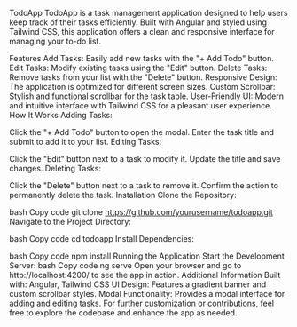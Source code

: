 TodoApp
TodoApp is a task management application designed to help users keep track of their tasks efficiently. Built with Angular and styled using Tailwind CSS, this application offers a clean and responsive interface for managing your to-do list.

Features
Add Tasks: Easily add new tasks with the "+ Add Todo" button.
Edit Tasks: Modify existing tasks using the "Edit" button.
Delete Tasks: Remove tasks from your list with the "Delete" button.
Responsive Design: The application is optimized for different screen sizes.
Custom Scrollbar: Stylish and functional scrollbar for the task table.
User-Friendly UI: Modern and intuitive interface with Tailwind CSS for a pleasant user experience.
How It Works
Adding Tasks:

Click the "+ Add Todo" button to open the modal.
Enter the task title and submit to add it to your list.
Editing Tasks:

Click the "Edit" button next to a task to modify it.
Update the title and save changes.
Deleting Tasks:

Click the "Delete" button next to a task to remove it.
Confirm the action to permanently delete the task.
Installation
Clone the Repository:

bash
Copy code
git clone https://github.com/yourusername/todoapp.git
Navigate to the Project Directory:

bash
Copy code
cd todoapp
Install Dependencies:

bash
Copy code
npm install
Running the Application
Start the Development Server:
bash
Copy code
ng serve
Open your browser and go to http://localhost:4200/ to see the app in action.
Additional Information
Built with: Angular, Tailwind CSS
UI Design: Features a gradient banner and custom scrollbar styles.
Modal Functionality: Provides a modal interface for adding and editing tasks.
For further customization or contributions, feel free to explore the codebase and enhance the app as needed.

